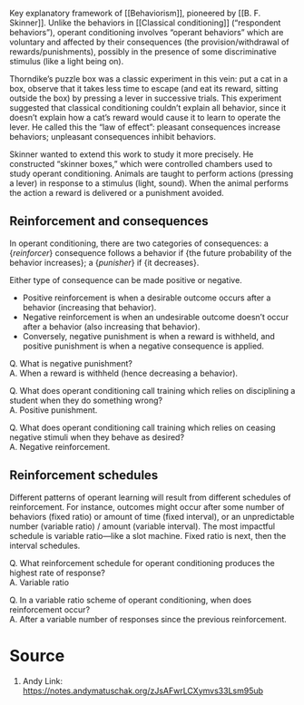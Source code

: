 Key explanatory framework of [[Behaviorism]], pioneered by [[B. F. Skinner]]. Unlike the behaviors in [[Classical conditioning]] (“respondent behaviors”), operant conditioning involves “operant behaviors” which are voluntary and affected by their consequences (the provision/withdrawal of rewards/punishments), possibly in the presence of some discriminative stimulus (like a light being on).

Thorndike’s puzzle box was a classic experiment in this vein: put a cat in a box, observe that it takes less time to escape (and eat its reward, sitting outside the box) by pressing a lever in successive trials. This experiment suggested that classical conditioning couldn’t explain all behavior, since it doesn’t explain how a cat’s reward would cause it to learn to operate the lever. He called this the “law of effect”: pleasant consequences increase behaviors; unpleasant consequences inhibit behaviors.

Skinner wanted to extend this work to study it more precisely. He constructed “skinner boxes,” which were controlled chambers used to study operant conditioning. Animals are taught to perform actions (pressing a lever) in response to a stimulus (light, sound). When the animal performs the action a reward is delivered or a punishment avoided.

## Reinforcement and consequences
In operant conditioning, there are two categories of consequences: a {_reinforcer_} consequence follows a behavior if {the future probability of the behavior increases}; a {_punisher_} if {it decreases}.

Either type of consequence can be made positive or negative.

- Positive reinforcement is when a desirable outcome occurs after a behavior (increasing that behavior).
- Negative reinforcement is when an undesirable outcome doesn’t occur after a behavior (also increasing that behavior).
- Conversely, negative punishment is when a reward is withheld, and positive punishment is when a negative consequence is applied.

Q. What is negative punishment?  
A. When a reward is withheld (hence decreasing a behavior).

Q. What does operant conditioning call training which relies on disciplining a student when they do something wrong?  
A. Positive punishment.

Q. What does operant conditioning call training which relies on ceasing negative stimuli when they behave as desired?  
A. Negative reinforcement.

## Reinforcement schedules
Different patterns of operant learning will result from different schedules of reinforcement. For instance, outcomes might occur after some number of behaviors (fixed ratio) or amount of time (fixed interval), or an unpredictable number (variable ratio) / amount (variable interval). The most impactful schedule is variable ratio—like a slot machine. Fixed ratio is next, then the interval schedules.

Q. What reinforcement schedule for operant conditioning produces the highest rate of response?  
A. Variable ratio

Q. In a variable ratio scheme of operant conditioning, when does reinforcement occur?  
A. After a variable number of responses since the previous reinforcement.

# Source
1. Andy Link: https://notes.andymatuschak.org/zJsAFwrLCXymvs33Lsm95ub